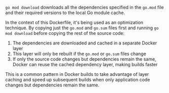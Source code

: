 `go mod download` downloads all the dependencies specified in the `go.mod` file and their required versions to the local Go module cache. 

In the context of this Dockerfile, it's being used as an optimization technique. By copying just the `go.mod` and `go.sum` files first and running `go mod download` before copying the rest of the source code:

1. The dependencies are downloaded and cached in a separate Docker layer
2. This layer will only be rebuilt if the `go.mod` or `go.sum` files change
3. If only the source code changes but dependencies remain the same, Docker can reuse the cached dependency layer, making builds faster

This is a common pattern in Docker builds to take advantage of layer caching and speed up subsequent builds when only application code changes but dependencies remain the same.
